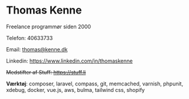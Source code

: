 # Thomas Kenne

Freelance programmør siden 2000

Telefon: 40633733 

Email: thomas@kenne.dk

Linkedin: https://www.linkedin.com/in/thomaskenne

~~Medstifter af Stuff: https://stuff.li~~

**Værktøj**: composer, laravel, compass, git, memcached, varnish, phpunit, xdebug, docker, vue.js, aws, bulma, tailwind css, shopify
